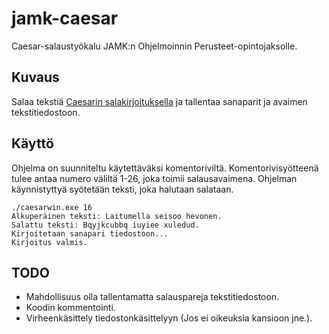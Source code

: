 # jamk-caesar
Caesar-salaustyökalu JAMK:n Ohjelmoinnin Perusteet-opintojaksolle.
## Kuvaus
Salaa tekstiä [Caesarin salakirjoituksella](https://fi.wikipedia.org/wiki/Caesarin_salakirjoitus) ja tallentaa sanaparit ja avaimen tekstitiedostoon.
## Käyttö
Ohjelma on suunniteltu käytettäväksi komentoriviltä. Komentorivisyötteenä tulee antaa numero väliltä 1-26, joka toimii salausavaimena. Ohjelman käynnistyttyä syötetään teksti, joka halutaan salataan.
~~~~
./caesarwin.exe 16
Alkuperäinen teksti: Laitumella seisoo hevonen.
Salattu teksti: Bqyjkcubbq iuyiee xuledud.
Kirjoitetaan sanapari tiedostoon...
Kirjoitus valmis.
~~~~
## TODO
* Mahdollisuus olla tallentamatta salauspareja tekstitiedostoon.
* Koodin kommentointi.
* Virheenkäsittely tiedostonkäsittelyyn (Jos ei oikeuksia kansioon jne.).
